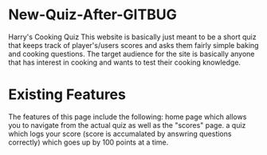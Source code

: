 # New-Quiz-After-GITBUG
Harry's Cooking Quiz
This website is basically just meant to be a short quiz that keeps track of player's/users scores and asks them fairly simple baking and
cooking questions. The target audience for the site is basically anyone that has interest in cooking and wants to test their cooking knowledge.
# Existing Features
The features of this page include the following:
home page which allows you to navigate from the actual quiz as well as the "scores" page. 
a quiz which logs your score (score is accumalated by answring questions correctly) which goes up by 100 points at a time.
